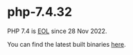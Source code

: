 # php-7.4.32

PHP 7.4 is [EOL](https://www.php.net/eol.php) since 28 Nov 2022.

You can find the latest built binaries
[here](https://github.com/vmware-labs/webassembly-language-runtimes/releases/tag/php%2F7.4.32%2B20221124-2159d1c).
